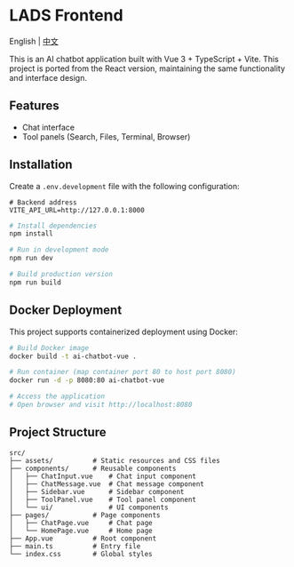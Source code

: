 # LADS Frontend

English | [中文](README_zh.md)

This is an AI chatbot application built with Vue 3 + TypeScript + Vite. This project is ported from the React version, maintaining the same functionality and interface design.

## Features

- Chat interface
- Tool panels (Search, Files, Terminal, Browser)

## Installation

Create a `.env.development` file with the following configuration:

```
# Backend address
VITE_API_URL=http://127.0.0.1:8000
```

```bash
# Install dependencies
npm install

# Run in development mode
npm run dev

# Build production version
npm run build
```

## Docker Deployment

This project supports containerized deployment using Docker:

```bash
# Build Docker image
docker build -t ai-chatbot-vue .

# Run container (map container port 80 to host port 8080)
docker run -d -p 8080:80 ai-chatbot-vue

# Access the application
# Open browser and visit http://localhost:8080
```

## Project Structure

```
src/
├── assets/          # Static resources and CSS files
├── components/      # Reusable components
│   ├── ChatInput.vue    # Chat input component
│   ├── ChatMessage.vue  # Chat message component
│   ├── Sidebar.vue      # Sidebar component
│   ├── ToolPanel.vue    # Tool panel component
│   └── ui/              # UI components
├── pages/           # Page components
│   ├── ChatPage.vue     # Chat page
│   └── HomePage.vue     # Home page
├── App.vue          # Root component
├── main.ts          # Entry file
└── index.css        # Global styles
``` 